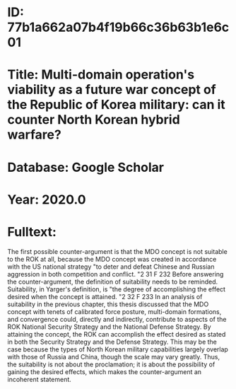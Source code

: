 # ID: 77b1a662a07b4f19b66c36b63b1e6c01
# Title: Multi-domain operation's viability as a future war concept of the Republic of Korea military: can it counter North Korean hybrid warfare?
# Database: Google Scholar
# Year: 2020.0
# Fulltext:
The first possible counter-argument is that the MDO concept is not suitable to the ROK at all, because the MDO concept was created in accordance with the US national strategy "to deter and defeat Chinese and Russian aggression in both competition and conflict.
"2 31 F 232 Before answering the counter-argument, the definition of suitability needs to be reminded.
Suitability, in Yarger's definition, is "the degree of accomplishing the effect desired when the concept is attained.
"2 32 F 233 In an analysis of suitability in the previous chapter, this thesis discussed that the MDO concept with tenets of calibrated force posture, multi-domain formations, and convergence could, directly and indirectly, contribute to aspects of the ROK National Security Strategy and the National Defense Strategy.
By attaining the concept, the ROK can accomplish the effect desired as stated in both the Security Strategy and the Defense Strategy.
This may be the case because the types of North Korean military capabilities largely overlap with those of Russia and China, though the scale may vary greatly.
Thus, the suitability is not about the proclamation; it is about the possibility of gaining the desired effects, which makes the counter-argument an incoherent statement.